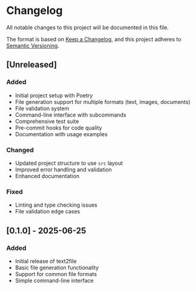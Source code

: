 # Changelog

All notable changes to this project will be documented in this file.

The format is based on [Keep a Changelog](https://keepachangelog.com/en/1.0.0/),
and this project adheres to [Semantic Versioning](https://semver.org/spec/v2.0.0.html).

## [Unreleased]

### Added
- Initial project setup with Poetry
- File generation support for multiple formats (text, images, documents)
- File validation system
- Command-line interface with subcommands
- Comprehensive test suite
- Pre-commit hooks for code quality
- Documentation with usage examples

### Changed
- Updated project structure to use `src` layout
- Improved error handling and validation
- Enhanced documentation

### Fixed
- Linting and type checking issues
- File validation edge cases

## [0.1.0] - 2025-06-25

### Added
- Initial release of text2file
- Basic file generation functionality
- Support for common file formats
- Simple command-line interface

